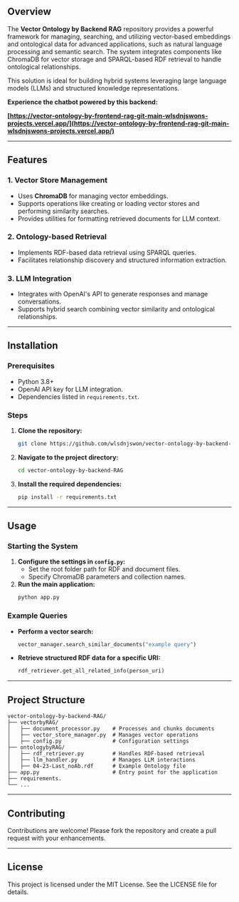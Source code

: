 ## Overview

The **Vector Ontology by Backend RAG** repository provides a powerful framework for managing, searching, and utilizing vector-based embeddings and ontological data for advanced applications, such as natural language processing and semantic search. The system integrates components like ChromaDB for vector storage and SPARQL-based RDF retrieval to handle ontological relationships.

This solution is ideal for building hybrid systems leveraging large language models (LLMs) and structured knowledge representations.

**Experience the chatbot powered by this backend:**

**[https://vector-ontology-by-frontend-rag-git-main-wlsdnjswons-projects.vercel.app/](https://vector-ontology-by-frontend-rag-git-main-wlsdnjswons-projects.vercel.app/)**

---

## Features

### 1. Vector Store Management
- Uses **ChromaDB** for managing vector embeddings.
- Supports operations like creating or loading vector stores and performing similarity searches.
- Provides utilities for formatting retrieved documents for LLM context.

### 2. Ontology-based Retrieval
- Implements RDF-based data retrieval using SPARQL queries.
- Facilitates relationship discovery and structured information extraction.


### 3. LLM Integration
- Integrates with OpenAI's API to generate responses and manage conversations.
- Supports hybrid search combining vector similarity and ontological relationships.

---

## Installation

### Prerequisites
- Python 3.8+
- OpenAI API key for LLM integration.
- Dependencies listed in `requirements.txt`.

### Steps

1. **Clone the repository:**
   ~~~bash
   git clone https://github.com/wlsdnjswon/vector-ontology-by-backend-RAG.git
   ~~~

2. **Navigate to the project directory:**
   ~~~bash
   cd vector-ontology-by-backend-RAG
   ~~~

3. **Install the required dependencies:**
   ~~~bash
   pip install -r requirements.txt
   ~~~

---

## Usage

### Starting the System
1. **Configure the settings in `config.py`:**
   - Set the root folder path for RDF and document files.
   - Specify ChromaDB parameters and collection names.
2. **Run the main application:**
   ~~~bash
   python app.py
   ~~~

### Example Queries
- **Perform a vector search:**
   ~~~python
   vector_manager.search_similar_documents("example query")
   ~~~

- **Retrieve structured RDF data for a specific URI:**
   ~~~python
   rdf_retriever.get_all_related_info(person_uri)
   ~~~
---
## Project Structure
~~~plaintext
vector-ontology-by-backend-RAG/
├── vectorbyRAG/
│   ├── document_processor.py    # Processes and chunks documents
│   ├── vector_store_manager.py  # Manages vector operations
│   ├── config.py                # Configuration settings
├── ontologybyRAG/
│   ├── rdf_retriever.py         # Handles RDF-based retrieval
│   ├── llm_handler.py           # Manages LLM interactions
│   ├── 04-23-Last_noAb.rdf      # Example Ontology file
├── app.py                       # Entry point for the application
├── requirements.
└── ...
~~~

---

## Contributing

Contributions are welcome! Please fork the repository and create a pull request with your enhancements.

---

## License

This project is licensed under the MIT License. See the LICENSE file for details.
